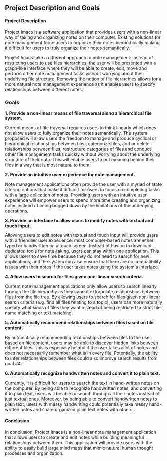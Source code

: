 ## Project Description and Goals

#### Project Description
Project Imacs is a software application that provides users with a non-linear way of taking and organizing notes on their computer. Existing solutions for note management force users to organize their notes hierarchically making it difficult for users to truly organize their notes semantically.

Project Imacs take a different approach to note management: instead of restricting users to use files hierarchies, the user will be presented with a graph-like interface where they will be able to create, edit, move and perform other note management tasks without worrying about the underlying file structure. Removing the notion of file hierarchies allows for a more natural note management experience as it enables users to specify relationships between different notes.

### Goals
**1. Provide a non-linear means of file traversal along a hierarchical file system.**

Current means of file traversal requires users to think linearly which does not allow users to fully organize their notes semantically. The system proposed will allow users the freedom to manage and produce cyclical or hierarchical relationships between files, categorize files, add or delete relationships between files, restructure categories of files and conduct other file management tasks quickly without worrying about the underlying structure of their data. This will enable users to put meaning behind their files in a way that is most natural to them.

**2. Provide an intuitive user experience for note management.**

Note management applications often provide the user with a myriad of state altering options that make it difficult for users to focus on completing tasks with a large collection of notes. Providing users with an intuitive user experience will empower users to spend more time creating and organizing notes instead of being bogged down by the limitations of the underlying operations.

**3. Provide an interface to allow users to modify notes with textual and touch input.**

Allowing users to edit notes with textual and touch input will provide users with a friendlier user experience: most computer-based notes are either typed or handwritten on a touch screen. Instead of having to download dedicated tools for note-taking, users can stay within one application. This allows users to save time because they do not need to search for new applications, and the system can also ensure that there are no compatibility issues with their notes if the user takes notes using the system's interface.

**4. Allow users to search for files given non-linear search criteria.**

Current note management applications only allow users to search linearly through the file hierarchy as they cannot extrapolate relationships between files from the file tree. By allowing users to search for files given non-linear search criteria (e.g. find all files relating to a topic), users can more naturally specify what kinds of files they want instead of being restricted to strict file name matching or text matching.

**5. Automatically recommend relationships between files based on file content.**

By automatically recommending relationships between files to the user based on file content, users may be able to discover hidden links between different files. This is especially helpful if the user takes a lot of notes and does not necessarily remember what is in every file. Potentially, the ability to infer relationships between files could also improve search results from goal #4.

**6. Automatically recognize handwritten notes and convert it to plain text.**

Currently, it is difficult for users to search the text in hand-written notes on the computer. By being able to recognize handwritten notes, and converting it to plain text, users will be able to search through all their notes instead of just textual ones. Moreover, by being able to convert handwritten notes to plain text, users with messy handwriting could potentially take messy hand-written notes and share organized plain text notes with others.

#### Conclusion

In conclusion, Project Imacs is a non-linear note management application that allows users to create and edit notes while building meaningful relationships between them. This application will provide users with the ability to easily build large mind maps that mimic natural human thought processes and organization.
